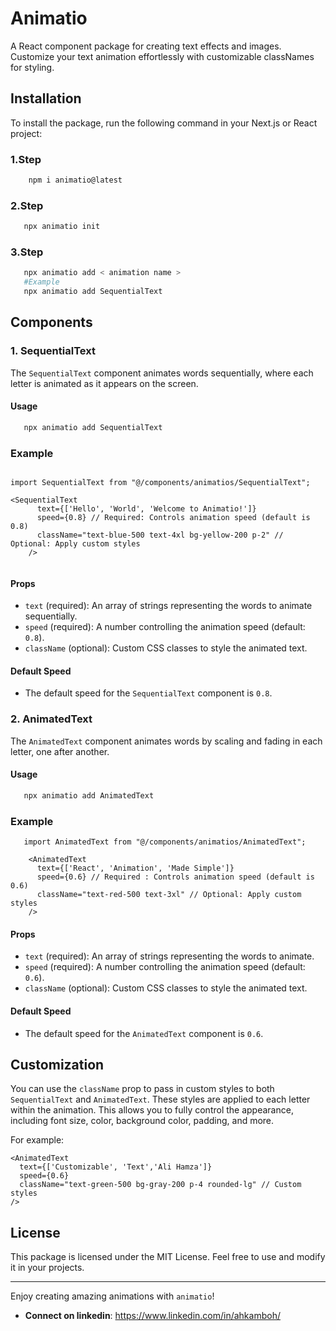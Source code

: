 # Animatio

A React component package for creating text effects and images. Customize your text animation effortlessly with customizable classNames for styling.

## Installation

To install the package, run the following command in your Next.js or React project:

### 1.Step

```bash
    npm i animatio@latest
```
### 2.Step

```bash
   npx animatio init
```

### 3.Step

```bash
   npx animatio add < animation name >
   #Example 
   npx animatio add SequentialText
```
## Components

### 1. SequentialText

The `SequentialText` component animates words sequentially, where each letter is animated as it appears on the screen.

#### Usage
```bash
   npx animatio add SequentialText
```
### Example 

```tsx

import SequentialText from "@/components/animatios/SequentialText";

<SequentialText
      text={['Hello', 'World', 'Welcome to Animatio!']}
      speed={0.8} // Required: Controls animation speed (default is 0.8)
      className="text-blue-500 text-4xl bg-yellow-200 p-2" // Optional: Apply custom styles
    />
  
```

#### Props

- `text` (required): An array of strings representing the words to animate sequentially.
- `speed` (required): A number controlling the animation speed (default: `0.8`).
- `className` (optional): Custom CSS classes to style the animated text.

#### Default Speed

- The default speed for the `SequentialText` component is `0.8`.

### 2. AnimatedText

The `AnimatedText` component animates words by scaling and fading in each letter, one after another.

#### Usage
```bash
   npx animatio add AnimatedText
```
### Example 

```tsx
   import AnimatedText from "@/components/animatios/AnimatedText";

    <AnimatedText
      text={['React', 'Animation', 'Made Simple']} 
      speed={0.6} // Required : Controls animation speed (default is 0.6)
      className="text-red-500 text-3xl" // Optional: Apply custom styles
    />

```

#### Props

- `text` (required): An array of strings representing the words to animate.
- `speed` (required): A number controlling the animation speed (default: `0.6`).
- `className` (optional): Custom CSS classes to style the animated text.

#### Default Speed

- The default speed for the `AnimatedText` component is `0.6`.

## Customization

You can use the `className` prop to pass in custom styles to both `SequentialText` and `AnimatedText`. These styles are applied to each letter within the animation. This allows you to fully control the appearance, including font size, color, background color, padding, and more.

For example:

```tsx
<AnimatedText
  text={['Customizable', 'Text','Ali Hamza']}
  speed={0.6}
  className="text-green-500 bg-gray-200 p-4 rounded-lg" // Custom styles
/>
```

## License

This package is licensed under the MIT License. Feel free to use and modify it in your projects.

---

Enjoy creating amazing animations with `animatio`!

- **Connect on linkedin**: https://www.linkedin.com/in/ahkamboh/
